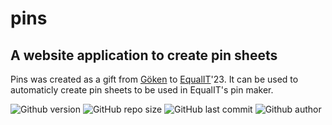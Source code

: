 # pins
## A website application to create pin sheets

Pins was created as a gift from <a href="https://github.com/erikpersson0884">Göken</a> to <a href="https://equalit.chalmers.it/">EqualIT</a>'23. 
It can be used to automaticly create pin sheets to be used in EqualIT's pin maker.

![Github version](https://img.shields.io/badge/version-0.3.0-darkblue?style=flat-square)
![GitHub repo size](https://img.shields.io/github/repo-size/erikpersson0884/pins?color=blue&style=flat-square)
![GitHub last commit](https://img.shields.io/github/last-commit/erikpersson0884/pins?color=darkgreen&style=flat-square) 
<a style="text-decoration: none !important; display:inline;" href="https://github.com/erikpersson0884">![Github author](https://img.shields.io/badge/Author-erikpersson0884-darkred?style=flat-square)</a>

